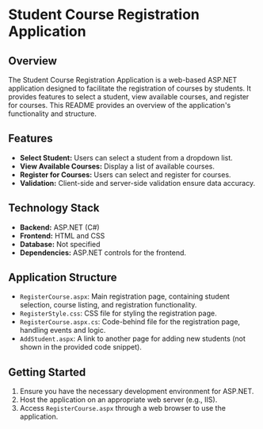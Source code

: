 
# Student Course Registration Application

## Overview

The Student Course Registration Application is a web-based ASP.NET application designed to facilitate the registration of courses by students. It provides features to select a student, view available courses, and register for courses. This README provides an overview of the application's functionality and structure.

## Features

- **Select Student:** Users can select a student from a dropdown list.
- **View Available Courses:** Display a list of available courses.
- **Register for Courses:** Users can select and register for courses.
- **Validation:** Client-side and server-side validation ensure data accuracy.

## Technology Stack

- **Backend:** ASP.NET (C#)
- **Frontend:** HTML and CSS
- **Database:** Not specified 
- **Dependencies:** ASP.NET controls for the frontend.

## Application Structure

- `RegisterCourse.aspx`: Main registration page, containing student selection, course listing, and registration functionality.
- `RegisterStyle.css`: CSS file for styling the registration page.
- `RegisterCourse.aspx.cs`: Code-behind file for the registration page, handling events and logic.
- `AddStudent.aspx`: A link to another page for adding new students (not shown in the provided code snippet).

## Getting Started

1. Ensure you have the necessary development environment for ASP.NET.
2. Host the application on an appropriate web server (e.g., IIS).
3. Access `RegisterCourse.aspx` through a web browser to use the application.
